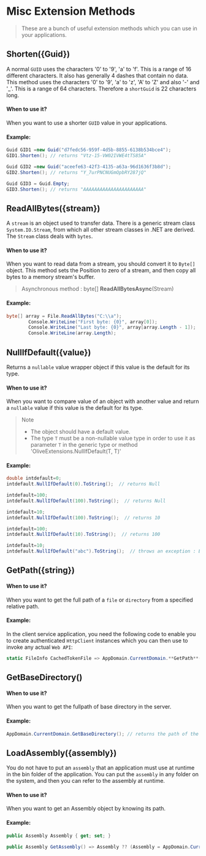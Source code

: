 
# Misc Extension Methods
>These are a bunch of useful extension methods which you can use in your applications.

## Shorten({Guid})
A normal `GUID` uses the characters '0' to '9', 'a' to 'f'. This is a range of 16 different characters. 
It also has generally 4 dashes that contain no data.
This method uses the characters '0' to '9', 'a' to 'z', 'A' to 'Z' and also '-' and '_'. This is a range of 64 characters.
Therefore a `shortGuid` is 22 characters long.
#### When to use it?
When you want to use a shorter `GUID` value in your applications.
#### Example:
```csharp
Guid GID1 =new Guid("d7fedc56-959f-4d5b-8855-6138b534bce4");
GID1.Shorten(); // returns "Vtz-15-VW02IVWE4tTS85A"

Guid GID2 =new Guid("aceefe63-42f3-4135-a63a-96d1636f3b8d");
GID2.Shorten(); // returns "Y_7urPNCNUGmOpbRY287jQ"

Guid GID3 = Guid.Empty;
GID3.Shorten(); // returns "AAAAAAAAAAAAAAAAAAAAAA"
```

## ReadAllBytes({stream})
A `stream` is an object used to transfer data. There is a generic stream class `System.IO.Stream`, from which all other stream classes in .NET are derived. 
The `Stream` class deals with `bytes`.
#### When to use it?
When you want to read data from a stream, you should convert it to `Byte[]` object.
This method sets the Position to zero of a stream, and then copy all bytes to a memory stream's buffer.
>Asynchronous method : byte[] **ReadAllBytesAsync**(Stream)
#### Example:
```csharp
byte[] array = File.ReadAllBytes("C:\\a");
        Console.WriteLine("First byte: {0}", array[0]);
        Console.WriteLine("Last byte: {0}", array[array.Length - 1]);
        Console.WriteLine(array.Length);
```

## NullIfDefault<T>({value})
Returns a `nullable` value wrapper object if this value is the default for its type.
#### When to use it?
When you want to compare value of an object with another value and return a `nullable` value if this value is the default for its type.
>Note 
>- The object should have a default value.
>- The type `T` must be a non-nullable value type in order to use it as parameter `T` in the generic type or method 'OliveExtensions.NullIfDefault<T>(T, T)'
#### Example:

```csharp
double intdefault=0;
intdefault.NullIfDefault(0).ToString();  // returns Null

intdefault=100;
intdefault.NullIfDefault(100).ToString();  // returns Null

intdefault=10;
intdefault.NullIfDefault(100).ToString();  // returns 10

intdefault=100;
intdefault.NullIfDefault(10).ToString();  // returns 100

intdefault=10;
intdefault.NullIfDefault("abc").ToString();  // throws an exception : Error - string is not a non-nullable value type
```

## GetPath({string})
#### When to use it?
When you want to get the full path of a `file` or `directory` from a specified relative path.
#### Example:
In the client service application, you need the following code to enable you to create authenticated `HttpClient` instances which you can then use to invoke any actual `Web API`:
```csharp
static FileInfo CachedTokenFile => AppDomain.CurrentDomain.**GetPath**("App_Data\\Temp\\token.txt").AsFile(); // returns token.txt as a file
```

## GetBaseDirectory()
#### When to use it?
When you want to get the fullpath of base directory in the server.
#### Example:
```csharp
AppDomain.CurrentDomain.GetBaseDirectory(); // returns the path of the base directory of server
```

## LoadAssembly({assembly})
You do not have to put an `assembly` that an application must use at runtime in the bin folder of the application. You can put the `assembly` in any folder on the system, and then you can refer to the assembly at runtime.
#### When to use it?
When you want to get an Assembly object by knowing its path.
#### Example:
```csharp
public Assembly Assembly { get; set; }

public Assembly GetAssembly() => Assembly ?? (Assembly = AppDomain.CurrentDomain.LoadAssembly('C:\Samples\AssemblyLoading\MultipleAssemblyLoading\f2\TestAssembly.dll'));
```

